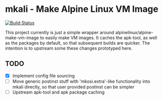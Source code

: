 # mkali - Make Alpine Linux VM Image
[![Build Status](https://travis-ci.org/johnp/mkali.svg?branch=master)](https://travis-ci.org/johnp/mkali)

This project currently is just a simple wrapper around alpinelinux/alpine-make-vm-image to easily make VM images. It caches the apk-tool, as well as the packages by default, so that subsequent builds are quicker. The intention is to upstream some these changes prototyped here.

## TODO

- [x] Implement config file sourcing
- [ ] Move generic postinst stuff with 'mkosi.extra'-like functionality into mkali directly, so that user provided postinst can be simpler
- [ ] Upstream apk-tool and apk package caching
